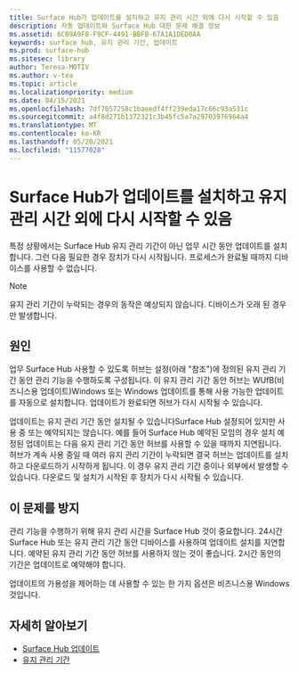 ```yaml
---
title: Surface Hub가 업데이트를 설치하고 유지 관리 시간 외에 다시 시작할 수 있음
description: 자동 업데이트와 Surface Hub 대한 문제 해결 정보
ms.assetid: 6C09A9F8-F9CF-4491-BBFB-67A1A1DED0AA
keywords: surface hub, 유지 관리 기간, 업데이트
ms.prod: surface-hub
ms.sitesec: library
author: Teresa-MOTIV
ms.author: v-tea
ms.topic: article
ms.localizationpriority: medium
ms.date: 04/15/2021
ms.openlocfilehash: 7df7857258c1baeedf4ff239eda17c66c93a531c
ms.sourcegitcommit: a4f8d271b1372321c3b45fc5a7a29703976964a4
ms.translationtype: MT
ms.contentlocale: ko-KR
ms.lasthandoff: 05/20/2021
ms.locfileid: "11577028"
---
```

# <a name="surface-hub-may-install-updates-and-restart-outside-maintenance-hours"></a>Surface Hub가 업데이트를 설치하고 유지 관리 시간 외에 다시 시작할 수 있음

특정 상황에서는 Surface Hub 유지 관리 기간이 아닌 업무 시간 동안 업데이트를 설치합니다. 그런 다음 필요한 경우 장치가 다시 시작됩니다. 프로세스가 완료될 때까지 디바이스를 사용할 수 없습니다.

> [!NOTE]  
> 유지 관리 기간이 누락되는 경우의 동작은 예상되지 않습니다. 디바이스가 오래 된 경우만 발생합니다.

## <a name="cause"></a>원인

업무 Surface Hub 사용할 수 있도록 허브는 설정(아래 "참조")에 정의된 유지 관리 기간 동안 관리 기능을 수행하도록 구성됩니다. 이 유지 관리 기간 동안 허브는 WUfB(비즈니스용 업데이트)Windows 또는 Windows 업데이트를 통해 사용 가능한 업데이트를 자동으로 설치합니다. 업데이트가 완료되면 허브가 다시 시작될 수 있습니다.

업데이트는 유지 관리 기간 동안 설치될 수 있습니다Surface Hub 설정되어 있지만 사용 중 또는 예약되지는 않습니다. 예를 들어 Surface Hub 예약된 모임의 경우 설치 예정된 업데이트는 다음 유지 관리 기간 동안 허브를 사용할 수 있을 때까지 지연됩니다. 허브가 계속 사용 중일 때 여러 유지 관리 기간이 누락되면 결국 허브는 업데이트를 설치하고 다운로드하기 시작하게 됩니다. 이 경우 유지 관리 기간 중이나 외부에서 발생할 수 있습니다. 다운로드 및 설치가 시작된 후 장치가 다시 시작될 수 있습니다.

## <a name="to-avoid-this-issue"></a>이 문제를 방지

관리 기능을 수행하기 위해 유지 관리 시간을 Surface Hub 것이 중요합니다. 24시간 Surface Hub 또는 유지 관리 기간 동안 디바이스를 사용하여 업데이트 설치를 지연합니다. 예약된 유지 관리 기간 동안 허브를 사용하지 않는 것이 좋습니다. 2시간 동안의 기간은 업데이트로 예약해야 합니다.

업데이트의 가용성을 제어하는 데 사용할 수 있는 한 가지 옵션은 비즈니스용 Windows 것입니다.

## <a name="learn-more"></a>자세히 알아보기
 
- [Surface Hub 업데이트](first-run-program-surface-hub.md#update-the-surface-hub) 
- [유지 관리 기간](manage-windows-updates-for-surface-hub.md#maintenance-window) 
